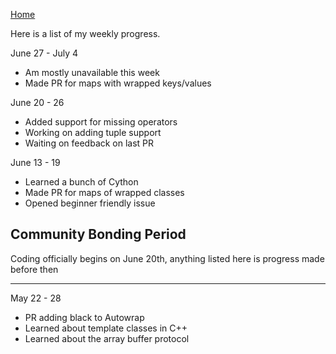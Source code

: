 [Home](README.md)

Here is a list of my weekly progress.

June 27 - July 4
* Am mostly unavailable this week
* Made PR for maps with wrapped keys/values

June 20 - 26
* Added support for missing operators
* Working on adding tuple support
* Waiting on feedback on last PR

June 13 - 19
* Learned a bunch of Cython
* Made PR for maps of wrapped classes
* Opened beginner friendly issue

## Community Bonding Period

Coding officially begins on June 20th, anything listed here is progress made before then

***

May 22 - 28

* PR adding black to Autowrap
* Learned about template classes in C++
* Learned about the array buffer protocol